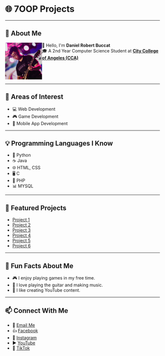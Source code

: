 # 🌐 7OOP Projects  

---

## 📖 About Me  
<img src="Images/Profile.jpg" alt="My Picture" width="120" align="left" />

👋 Hello, I'm **Daniel Robert Buccat**  
🎓 A 2nd Year Computer Science Student at [**City College of Angeles (CCA)**](https://www.facebook.com/CityCollegeOfAngeles)  

<br clear="left"/>

---

## 🎯 Areas of Interest  
- 💻 Web Development
- 🎮 Game Development  
- 📱 Mobile App Development  

---

## 💡 Programming Languages I Know  
- 🐍 Python  
- ☕ Java  
- 🌐 HTML, CSS
- 🖥️ C
- 🐘 PHP  
- 📊 MYSQL  

---

## 🚀 Featured Projects  
- [Project 1](./Projects/Lab%20Task%201.pdf)  
- [Project 2](./Projects/Lab%20Task%202.pdf)  
- [Project 3](./Projects/Lab%20Task%203.pdf)  
- [Project 4](./Projects/Lab%20Task%204.pdf)  
- [Project 5](./Projects/Lab%20Task%205.pdf)  
- [Project 6](./Projects/Lab%20Task%206.pdf)

---

## 🎉 Fun Facts About Me  
- 🎮 I enjoy playing games in my free time.
- 🎸 I love playing the guitar and making music.
- 🎥 I like creating YouTube content.

---

## 📫 Connect With Me  
- 📧 [Email Me](mailto:dbuccat24-0032@cca.edu.ph)  
- 👍 [Facebook](https://www.facebook.com/danielrobbuccat/)  
- 📸 [Instagram](https://www.instagram.com/danielrobbuccat/)  
- ▶️ [YouTube](https://www.youtube.com/@DanielRobertBuccat)  
- 🎵 [TikTok](https://www.tiktok.com/@danielrobertbuccat)  
